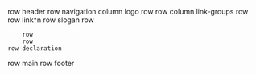 row header
    row navigation
        column logo
            row 
            row
        column link-groups
            row
            row
                link*n
    row slogan
        row
            
        row
        row
    row declaration
row main
row footer
